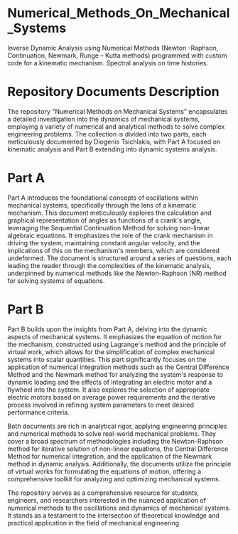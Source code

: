 # Numerical_Methods_On_Mechanical_Systems
Inverse Dynamic Analysis using Numerical Methods (Newton -Raphson, Continuation, Newmark, Runge – Kutta methods) programmed with custom code for a kinematic mechanism. Spectral analysis on time histories.
# Repository Documents Description
The repository "Numerical Methods on Mechanical Systems" encapsulates a detailed investigation into the dynamics of mechanical systems, employing a variety of numerical and analytical methods to solve complex engineering problems. The collection is divided into two parts, each meticulously documented by Diogenis Tsichlakis, with Part A focused on kinematic analysis and Part B extending into dynamic systems analysis.

  # Part A
Part A introduces the foundational concepts of oscillations within mechanical systems, specifically through the lens of a kinematic mechanism. This document meticulously explores the calculation and graphical representation of angles as functions of a crank's angle, leveraging the Sequential Continuation Method for solving non-linear algebraic equations. It emphasizes the role of the crank mechanism in driving the system, maintaining constant angular velocity, and the implications of this on the mechanism's members, which are considered undeformed. The document is structured around a series of questions, each leading the reader through the complexities of the kinematic analysis, underpinned by numerical methods like the Newton-Raphson (NR) method for solving systems of equations.

  # Part B
Part B builds upon the insights from Part A, delving into the dynamic aspects of mechanical systems. It emphasizes the equation of motion for the mechanism, constructed using Lagrange's method and the principle of virtual work, which allows for the simplification of complex mechanical systems into scalar quantities. This part significantly focuses on the application of numerical integration methods such as the Central Difference Method and the Newmark method for analyzing the system's response to dynamic loading and the effects of integrating an electric motor and a flywheel into the system. It also explores the selection of appropriate electric motors based on average power requirements and the iterative process involved in refining system parameters to meet desired performance criteria.

Both documents are rich in analytical rigor, applying engineering principles and numerical methods to solve real-world mechanical problems. They cover a broad spectrum of methodologies including the Newton-Raphson method for iterative solution of non-linear equations, the Central Difference Method for numerical integration, and the application of the Newmark method in dynamic analysis. Additionally, the documents utilize the principle of virtual works for formulating the equations of motion, offering a comprehensive toolkit for analyzing and optimizing mechanical systems.

The repository serves as a comprehensive resource for students, engineers, and researchers interested in the nuanced application of numerical methods to the oscillations and dynamics of mechanical systems. It stands as a testament to the intersection of theoretical knowledge and practical application in the field of mechanical engineering.
